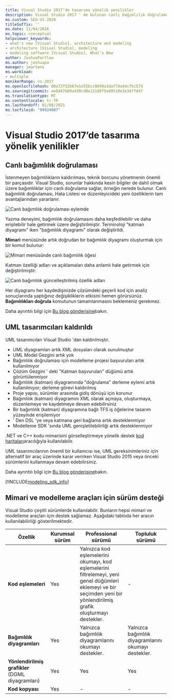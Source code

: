 ```yaml
---
title: Visual Studio 2017’de tasarıma yönelik yenilikler
description: Visual Studio 2017 ' de bulunan canlı bağımlılık doğrulaması gibi kod tasarımına yönelik yeni özellikler hakkında bilgi edinin.
ms.custom: SEO-VS-2020
titleSuffix: ''
ms.date: 11/04/2016
ms.topic: conceptual
helpviewer_keywords:
- what's new [Visual Studio], architecture and modeling
- architecture [Visual Studio], modeling
- modeling software [Visual Studio], What's New
author: JoshuaPartlow
ms.author: joshuapa
manager: jmartens
ms.workload:
- multiple
monikerRange: vs-2017
ms.openlocfilehash: 00a72f52b67e1e55bcc0699a3daf7da4dcfbc57d
ms.sourcegitcommit: ae6d47b09a439cd0e13180f5e89510e3e347fd47
ms.translationtype: MT
ms.contentlocale: tr-TR
ms.lasthandoff: 02/08/2021
ms.locfileid: "99924007"
---
```

# <a name="whats-new-for-design-in-visual-studio-2017"></a>Visual Studio 2017’de tasarıma yönelik yenilikler

## <a name="live-dependency-validation"></a>Canlı bağımlılık doğrulaması

İstenmeyen bağımlılıkların kaldırılması, teknik borcunu yönetmenin önemli bir parçasıdır. Visual Studio, sorunlar hakkında kesin bilgiler de dahil olmak üzere bağımlılıklar için canlı doğrulama sağlar, örneğin nerede bulunur. Canlı bağımlılık doğrulaması, Hata Listesi ve düzenleyicideki yeni özelliklerin tam avantajlarından yararlanır.

![Canlı bağımlılık doğrulaması eylemde](media/dep-validation-whatsnew-01.png)

Yazma deneyimi, bağımlılık doğrulamasını daha keşfedilebilir ve daha erişilebilir hale getirmek üzere değiştirilmiştir. Terminoloji "katman diyagramı" iken "bağımlılık diyagramı" olarak değiştirildi.

**Mimari** menüsünde artık doğrudan bir bağımlılık diyagramı oluşturmak için bir komut bulunur:

![Mimari menüsünde canlı bağımlılık öğesi](media/dep-validation-whatsnew-02.png)

Katman özelliği adları ve açıklamaları daha anlamlı hale getirmek için değiştirilmiştir:

![Canlı bağımlılık güncelleştirilmiş özellik adları](media/dep-validation-whatsnew-03.png)

Her diyagramı her kaydedişinizde çözümdeki geçerli kod için analiz sonuçlarında yaptığınız değişikliklerin etkisini hemen görürsünüz. **Bağımlılıkları doğrula** komutunun tamamlanmasını beklemeniz gerekmez.

Daha ayrıntılı bilgi için [Bu blog gönderisine](https://devblogs.microsoft.com/devops/live-architecture-dependency-validation-in-visual-studio-15-preview-5/)bakın.

## <a name="uml-designers-have-been-removed"></a>UML tasarımcıları kaldırıldı

UML tasarımcıları Visual Studio 'dan kaldırılmıştır.

* UML diyagramları artık XML dosyaları olarak sunulmuştur
* UML Model Gezgini artık yok
* Bağımlılık doğrulaması için modelleme projesi başvuruları artık kullanılmıyor
* Çözüm Gezgini ' deki "Katman başvuruları" düğümü artık görüntülenmiyor
* Bağımlılık (katman) diyagramında "doğrulama" derleme eylemi artık kullanılmıyor; derleme görevi kaldırılmış
* Proje yapısı, sürümler arasında gidiş dönüşü için korunur
* Bağımlılık (katman) diyagramını XML olarak açmaya, oluşturmaya, düzenlemeye ve kaydetmeye devam edebilirsiniz
* Bir bağımlılık (katman) diyagramına bağlı TFS iş öğelerine tasarım yüzeyinde erişilemiyor
* ' Den DSL 'ye veya katmana geri bağlama artık desteklenmiyor
* Modelleme SDK 'sında UML genişletilebilirliği artık desteklenmiyor

.NET ve C++ kodu mimarisini görselleştirmeye yönelik destek [kod haritaları](map-dependencies-across-your-solutions.md)aracılığıyla kullanılabilir.

UML tasarımcılarının önemli bir kullanıcısı ise, UML gereksinimleriniz için alternatif bir araç üzerinde karar verirken Visual Studio 2015 veya önceki sürümlerini kullanmaya devam edebilirsiniz.

Daha ayrıntılı bilgi için [Bu blog gönderisine](https://devblogs.microsoft.com/devops/uml-designers-have-been-removed-layer-designer-now-supports-live-architectural-analysis/)bakın.

[!INCLUDE[modeling_sdk_info](includes/modeling_sdk_info.md)]

## <a name="edition-support-for-architecture-and-modeling-tools"></a><a name="VersionSupport" />Mimari ve modelleme araçları için sürüm desteği

Visual Studio çeşitli sürümlerde kullanılabilir. Bunların hepsi mimari ve modelleme araçları için destek sağlamaz. Aşağıdaki tabloda her aracın kullanılabilirliği gösterilmektedir.

|**Özellik**|**Kurumsal sürüm**|**Professional sürümü**|**Topluluk sürümü**|
|-|-|-|-|
|**Kod eşlemeleri**|Yes|Yalnızca kod eşlemelerini okumayı, kod eşlemelerini filtrelemeyi, yeni genel düğümleri eklemeyi ve bir seçimden yeni bir yönlendirilmiş grafik oluşturmayı destekler.|-|
|**Bağımlılık diyagramları**|Yes|Yalnızca bağımlılık diyagramlarını okumayı destekler.|Yalnızca bağımlılık diyagramlarını okumayı destekler.|
|**Yönlendirilmiş grafikler** (DGML diyagramları)|Yes|Yes|Yes|
|**Kod kopyası**|Yes|-|-|
